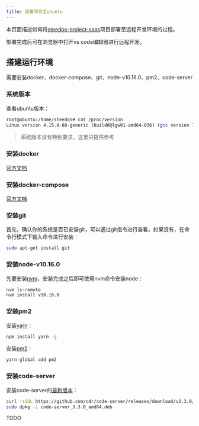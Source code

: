 ```yaml
---
title: 部署项目至ubuntu
---
```


本页面描述如何将[steedos-project-saas](https://github.com/steedos/steedos-project-saas)项目部署至远程开发环境的过程。

部署完成后可在浏览器中打开vs code编辑器进行远程开发。

## 搭建运行环境

需要安装docker、docker-compose、git、node-v10.16.0、pm2、code-server

### 系统版本

查看ubuntu版本：

```bash
root@ubuntu:/home/steedos# cat /proc/version
Linux version 4.15.0-88-generic (buildd@lgw01-amd64-036) (gcc version 7.4.0 (Ubuntu 7.4.0-1ubuntu1~18.04.1)) #88-Ubuntu SMP Tue Feb 11 20:11:34 UTC 2020
```

> 系统版本没有特别要求，这里只提供参考

### 安装docker

[官方文档](https://docs.docker.com/engine/install/ubuntu/)

### 安装docker-compose

[官方文档](https://docs.docker.com/compose/install/)

### 安装git

首先，确认你的系统是否已安装git，可以通过git指令进行查看，如果没有，在命令行模式下输入命令进行安装：

```bash
sudo apt-get install git
```

### 安装node-v10.16.0

先要安装[nvm](https://github.com/nvm-sh/nvm)，安装完成之后即可使用nvm命令安装node：

```bash
nvm ls-remote
nvm install v10.16.0
```

### 安装pm2

安装[yarn](https://www.npmjs.com/package/yarn)：
```bash
npm install yarn -g
```

安装[pm2](https://pm2.keymetrics.io/docs/usage/pm2-doc-single-page/)：

```bash
yarn global add pm2
```

### 安装code-server

安装code-server的[最新版本](https://github.com/cdr/code-server)：
```bash
curl -sSOL https://github.com/cdr/code-server/releases/download/v3.3.0/code-server_3.3.0_amd64.deb
sudo dpkg -i code-server_3.3.0_amd64.deb

```
TODO








